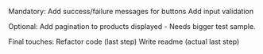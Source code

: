 Mandatory:
Add success/failure messages for buttons
Add input validation

Optional:
Add pagination to products displayed - Needs bigger test sample.

Final touches:
Refactor code (last step)
Write readme (actual last step)